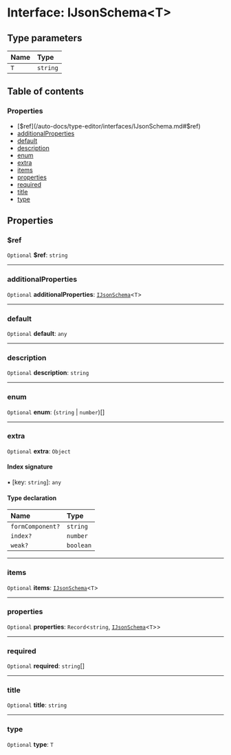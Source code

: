 # Interface: IJsonSchema\<T>

## Type parameters

| Name | Type |
| :------ | :------ |
| `T` | `string` |

## Table of contents

### Properties

* [$ref](/auto-docs/type-editor/interfaces/IJsonSchema.md#$ref)
* [additionalProperties](/auto-docs/type-editor/interfaces/IJsonSchema.md#additionalproperties)
* [default](/auto-docs/type-editor/interfaces/IJsonSchema.md#default)
* [description](/auto-docs/type-editor/interfaces/IJsonSchema.md#description)
* [enum](/auto-docs/type-editor/interfaces/IJsonSchema.md#enum)
* [extra](/auto-docs/type-editor/interfaces/IJsonSchema.md#extra)
* [items](/auto-docs/type-editor/interfaces/IJsonSchema.md#items)
* [properties](/auto-docs/type-editor/interfaces/IJsonSchema.md#properties)
* [required](/auto-docs/type-editor/interfaces/IJsonSchema.md#required)
* [title](/auto-docs/type-editor/interfaces/IJsonSchema.md#title)
* [type](/auto-docs/type-editor/interfaces/IJsonSchema.md#type)

## Properties

### $ref

`Optional` **$ref**: `string`

***

### additionalProperties

`Optional` **additionalProperties**: [`IJsonSchema`](/auto-docs/type-editor/interfaces/IJsonSchema.md)<`T`>

***

### default

`Optional` **default**: `any`

***

### description

`Optional` **description**: `string`

***

### enum

`Optional` **enum**: (`string` | `number`)\[]

***

### extra

`Optional` **extra**: `Object`

#### Index signature

▪ \[key: `string`]: `any`

#### Type declaration

| Name | Type |
| :------ | :------ |
| `formComponent?` | `string` |
| `index?` | `number` |
| `weak?` | `boolean` |

***

### items

`Optional` **items**: [`IJsonSchema`](/auto-docs/type-editor/interfaces/IJsonSchema.md)<`T`>

***

### properties

`Optional` **properties**: `Record`<`string`, [`IJsonSchema`](/auto-docs/type-editor/interfaces/IJsonSchema.md)<`T`>>

***

### required

`Optional` **required**: `string`\[]

***

### title

`Optional` **title**: `string`

***

### type

`Optional` **type**: `T`
